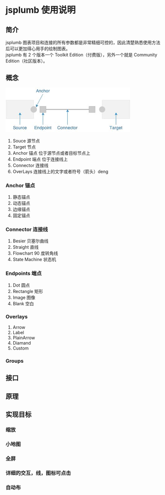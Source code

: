 # jsplumb 使用说明

## 简介

jsplumb 图表项目和连接的所有参数都是非常精细可控的，因此清楚熟悉使用方法后可以更加得心用手的绘制图表。  
jsplumb 有 2 个版本一个 Toolkit Edition（付费版），另外一个就是 Community Edition（社区版本）。

## 概念

![/img/jsplumb/basic.png](/img/jsplumb/basic.png)

1. Souce 源节点
2. Target 节点
3. Anchor 锚点 位于源节点或者目标节点上
4. Endpoint 端点 位于连接线上
5. Connector 连接线
6. OverLays 连接线上的文字或者符号（箭头）deng

### Anchor 锚点

1. 静态锚点
2. 动态锚点
3. 边缘锚点
4. 固定锚点

### Connector 连接线

1. Besier 贝塞尔曲线
2. Straight 直线
3. Flowchart 90 度转角线
4. State Machine 状态机

### Endpoints 端点

1. Dot 圆点
2. Rectangle 矩形
3. Image 图像
4. Blank 空白

### Overlays

1. Arrow
2. Label
3. PlainArrow
4. Diamand
5. Custom

### Groups

## 接口

## 原理

## 实现目标

### 缩放

### 小地图

### 全屏

### 详细的交互，线，图标可点击

### 自动布
